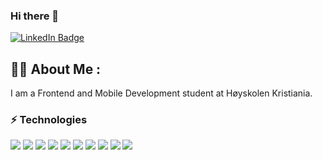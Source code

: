 ### Hi there 👋

<a href="https://www.linkedin.com/in/nora-sivertsen-bull-019099150/">
    <img src="https://img.shields.io/badge/LinkedIn-blue?style=for-the-badge&logo=linkedin&logoColor=white" alt="LinkedIn Badge"/>
</a>



## :woman_technologist: About Me : 
I am a Frontend and Mobile Development student at Høyskolen Kristiania.


### ⚡ Technologies
<div>
<img src="https://img.shields.io/badge/JavaScript-323330?style=for-the-badge&logo=javascript&logoColor=F7DF1E"/>
<img src="https://img.shields.io/badge/React-323330?style=for-the-badge&logo=react&logoColor=61DAFB"/>
<img src="https://img.shields.io/badge/HTML-323330?style=for-the-badge&logo=html5&logoColor=white"/>
<img src="https://img.shields.io/badge/CSS-323330?&style=for-the-badge&logo=css3&logoColor=white"/>
<img src="https://img.shields.io/badge/Typescript-323330?style=for-the-badge&logo=typescript&logoColor=white"/>
<img src="https://img.shields.io/badge/Vue-323330?style=for-the-badge&logo=vue&logoColor=white"/>
<img src="https://img.shields.io/badge/Java-323330?style=for-the-badge&logo=java&logoColor=white"/>
<img src="https://img.shields.io/badge/Tailwind_CSS-323330?style=for-the-badge&logo=tailwind-css&logoColor=white"/>
<img src="https://img.shields.io/badge/Material--UI-323330?style=for-the-badge&logo=material-ui&logoColor=white"/>
<img src="https://img.shields.io/badge/MySQL-323330?style=for-the-badge&logo=mysql&logoColor=white"/>
</div>


<!--
**norasiv/norasiv** is a ✨ _special_ ✨ repository because its `README.md` (this file) appears on your GitHub profile.

Here are some ideas to get you started:

- 🔭 I’m currently working on ...
- 🌱 I’m currently learning ...
- 👯 I’m looking to collaborate on ...
- 🤔 I’m looking for help with ...
- 💬 Ask me about ...
- 📫 How to reach me: ...
- 😄 Pronouns: ...
- ⚡ Fun fact: ...
-->
